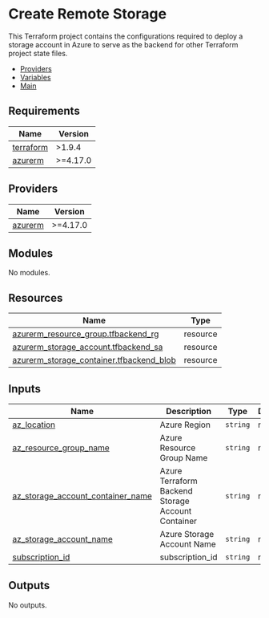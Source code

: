 # Create Remote Storage

This Terraform project contains the configurations required to deploy a storage account in Azure to serve as the backend for other Terraform project state files.

- [Providers](./providers.tf)
- [Variables](./variables.tf)
- [Main](./main.tf)
<!-- BEGIN_TF_DOCS -->
## Requirements

| Name | Version |
|------|---------|
| <a name="requirement_terraform"></a> [terraform](#requirement\_terraform) | >1.9.4 |
| <a name="requirement_azurerm"></a> [azurerm](#requirement\_azurerm) | >=4.17.0 |

## Providers

| Name | Version |
|------|---------|
| <a name="provider_azurerm"></a> [azurerm](#provider\_azurerm) | >=4.17.0 |

## Modules

No modules.

## Resources

| Name | Type |
|------|------|
| [azurerm_resource_group.tfbackend_rg](https://registry.terraform.io/providers/hashicorp/azurerm/latest/docs/resources/resource_group) | resource |
| [azurerm_storage_account.tfbackend_sa](https://registry.terraform.io/providers/hashicorp/azurerm/latest/docs/resources/storage_account) | resource |
| [azurerm_storage_container.tfbackend_blob](https://registry.terraform.io/providers/hashicorp/azurerm/latest/docs/resources/storage_container) | resource |

## Inputs

| Name | Description | Type | Default | Required |
|------|-------------|------|---------|:--------:|
| <a name="input_az_location"></a> [az\_location](#input\_az\_location) | Azure Region | `string` | n/a | yes |
| <a name="input_az_resource_group_name"></a> [az\_resource\_group\_name](#input\_az\_resource\_group\_name) | Azure Resource Group Name | `string` | n/a | yes |
| <a name="input_az_storage_account_container_name"></a> [az\_storage\_account\_container\_name](#input\_az\_storage\_account\_container\_name) | Azure Terraform Backend Storage Account Container | `string` | n/a | yes |
| <a name="input_az_storage_account_name"></a> [az\_storage\_account\_name](#input\_az\_storage\_account\_name) | Azure Storage Account Name | `string` | n/a | yes |
| <a name="input_subscription_id"></a> [subscription\_id](#input\_subscription\_id) | subscription\_id | `string` | n/a | yes |

## Outputs

No outputs.
<!-- END_TF_DOCS -->